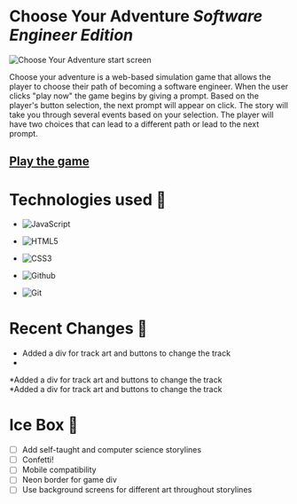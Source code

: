 # Choose Your Adventure _Software Engineer Edition_
![Choose Your Adventure start screen](https://img.shields.io/badge/JavaScript-323330?style=for-the-badge&logo=javascript&logoColor=F7DF1E)

Choose your adventure is a web-based simulation game that allows the player to choose their path of becoming a software engineer. When the user clicks "play now" the game begins by giving a prompt.  Based on the player's button selection, the next prompt will appear on click. The story will take you through several events based on your selection. The player will have two choices that can lead to a different path or lead to the next prompt.

## [Play the game](https://zaragotcode-choose-your-adventure.netlify.app/)

# Technologies used 💾
* ![JavaScript](https://img.shields.io/badge/JavaScript-323330?style=for-the-badge&logo=javascript&logoColor=F7DF1E)

* ![HTML5](https://img.shields.io/badge/HTML5-E34F26?style=for-the-badge&logo=html5&logoColor=white)

* ![CSS3](https://img.shields.io/badge/CSS3-1572B6?style=for-the-badge&logo=css3&logoColor=white)

* ![Github](https://img.shields.io/badge/GitHub-100000?style=for-the-badge&logo=github&logoColor=white)

* ![Git](https://img.shields.io/badge/GIT-E44C30?style=for-the-badge&logo=git&logoColor=white) 

# Recent Changes 🧹
* Added a div for track art and buttons to change the track  
*  
*Added a div for track art and buttons to change the track  
*Added a div for track art and buttons to change the track  

# Ice Box 🧊  

- [ ] Add self-taught and computer science storylines  
- [ ] Confetti!  
- [ ] Mobile compatibility 
- [ ] Neon border for game div  
- [ ] Use background screens for different art throughout storylines
